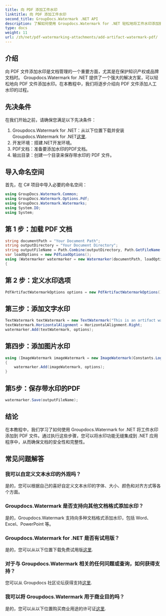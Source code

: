 ```yaml
---
title: 向 PDF 添加工件水印
linktitle: 向 PDF 添加工件水印
second_title: GroupDocs.Watermark .NET API
description: 了解如何使用 Groupdocs.Watermark for .NET 轻松地将工件水印添加到 PDF 文件。轻松保护您的文档。
type: docs
weight: 11
url: /zh/net/pdf-watermarking-attachments/add-artifact-watermark-pdf/
---
```

## 介绍
向 PDF 文件添加水印是文档管理的一个重要方面，尤其是在保护知识产权或品牌文档时。 Groupdocs.Watermark for .NET 提供了一个强大的解决方案，可以轻松地向 PDF 文件添加水印。在本教程中，我们将逐步介绍向 PDF 文件添加人工水印的过程。
## 先决条件
在我们开始之前，请确保您满足以下先决条件：
1.  Groupdocs.Watermark for .NET：从以下位置下载并安装 Groupdocs.Watermark for .NET[这里](https://releases.groupdocs.com/Watermark/net/).
2. 开发环境：搭建.NET开发环境。
3. PDF文档：准备要添加水印的PDF文档。
4. 输出目录：创建一个目录来保存带水印的 PDF 文件。

## 导入命名空间
首先，在 C# 项目中导入必要的命名空间：
```csharp
using GroupDocs.Watermark.Common;
using GroupDocs.Watermark.Options.Pdf;
using GroupDocs.Watermark.Watermarks;
using System.IO;
using System;
```
## 第 1 步：加载 PDF 文档
```csharp
string documentPath = "Your Document Path";
string outputDirectory = "Your Document Directory";
string outputFileName = Path.Combine(outputDirectory, Path.GetFileName(documentPath));
var loadOptions = new PdfLoadOptions();
using (Watermarker watermarker = new Watermarker(documentPath, loadOptions))
{
```
## 第 2 步：定义水印选项
```csharp
PdfArtifactWatermarkOptions options = new PdfArtifactWatermarkOptions();
```
## 第三步：添加文字水印
```csharp
TextWatermark textWatermark = new TextWatermark("This is an artifact watermark", new Font("Arial", 8));
textWatermark.HorizontalAlignment = HorizontalAlignment.Right;
watermarker.Add(textWatermark, options);
```
## 第四步：添加图片水印
```csharp
using (ImageWatermark imageWatermark = new ImageWatermark(Constants.LogoBmp))
{
    watermarker.Add(imageWatermark, options);
}
```
## 第5步：保存带水印的PDF
```csharp
watermarker.Save(outputFileName);
```

## 结论
在本教程中，我们学习了如何使用 Groupdocs.Watermark for .NET 将工件水印添加到 PDF 文件。通过执行这些步骤，您可以将水印功能无缝集成到 .NET 应用程序中，从而确保文档的安全性和完整性。
## 常见问题解答
### 我可以自定义文本水印的外观吗？
是的，您可以根据自己的喜好自定义文本水印的字体、大小、颜色和对齐方式等各个方面。
### Groupdocs.Watermark 是否支持向其他文档格式添加水印？
是的，Groupdocs.Watermark 支持向多种文档格式添加水印，包括 Word、Excel、PowerPoint 等。
### Groupdocs.Watermark for .NET 是否有试用版？
是的，您可以从以下位置下载免费试用版[这里](https://releases.groupdocs.com/).
### 对于与 Groupdocs.Watermark 相关的任何问题或查询，如何获得支持？
您可以从 Groupdocs 社区论坛获得支持[这里](https://forum.groupdocs.com/c/watermark/19).
### 我可以将 Groupdocs.Watermark 用于商业目的吗？
是的，您可以从以下位置购买商业用途的许可证[这里](https://purchase.groupdocs.com/buy).